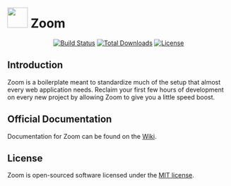 # <img src="https://github.com/austintoddj/zoom/blob/develop/resources/admin/img/zoom.svg" height="46"> Zoom

<p align="center">
<a href="https://travis-ci.org/austintoddj/zoom"><img src="https://travis-ci.org/austintoddj/zoom.svg" alt="Build Status"></a>
<a href="https://packagist.org/packages/austintoddj/zoom"><img src="https://poser.pugx.org/austintoddj/zoom/d/total.svg" alt="Total Downloads"></a>
<a href="https://packagist.org/packages/austintoddj/zoom"><img src="https://poser.pugx.org/austintoddj/zoom/license.svg" alt="License"></a>
</p>

## Introduction

Zoom is a boilerplate meant to standardize much of the setup that almost every web application needs. Reclaim your first few hours of development on every new project by allowing Zoom to give you a little speed boost.

## Official Documentation

Documentation for Zoom can be found on the [Wiki](https://github.com/austintoddj/zoom/wiki).

## License

Zoom is open-sourced software licensed under the [MIT license](http://opensource.org/licenses/MIT).
